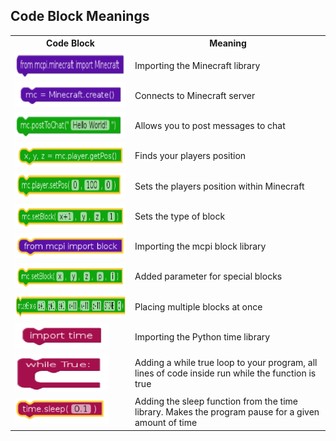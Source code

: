 ## Code Block Meanings

<table style = "width:100%">
  <tr>
    <th> Code Block </th>
    <th> Meaning </th>
  </tr>
  <tr>
    <td> <img src = "Images/ImportingMc.png" width = "300px" height = "40px" />  </td>
    <td> Importing the Minecraft library </td>
  </tr>
  <tr>
    <td> <img src = "Images/ConnectingServer.png" width = "300px" height = "40px" /> </td>
    <td> Connects to Minecraft server </td>
  </tr>
  <tr>
    <td> <img src = "Images/PostToChat.png" width = "300px" height = "40px" /> </td>
    <td> Allows you to post messages to chat </td>
  </tr>
  <tr>
    <td> <img src = "Images/PlayerPos.png" width = "300px" height = "40px" /> </td>
    <td> Finds your players position </td>
  </tr>
  <tr>
    <td> <img src = "Images/SetPos.png" width = "300px" height = "40px" /> </td>
    <td> Sets the players position within Minecraft </td>
  </tr>
  <tr>
    <td> <img src = "Images/SetBlock.png" width = "300px" height = "40px" /> </td>
    <td> Sets the type of block </td>
  </tr>
  <tr>
    <td> <img src = "Images/ImportingBlock.png" width = "300px" height = "40px" /> </td>
    <td> Importing the mcpi block library </td>
  </tr>
  <tr>
    <td> <img src = "Images/ExtraParam.png" width = "300px" height = "40px" /> </td>
    <td> Added parameter for special blocks </td>
  </tr>
  <tr>
    <td> <img src = "Images/MultiBlocks.png" width = "400px" height = "40px" /> </td>
    <td> Placing multiple blocks at once </td>
  </tr>
  <tr>
    <td> <img src = "Images/ImportingTime.png" width = "150px" height = "40px" /> </td>
    <td> Importing the Python time library </td>
  </tr>
  <tr>
    <td> <img src = "Images/WhileTrue.png" width = "150px" height = "60px" /> </td>
    <td> Adding a while true loop to your program, all lines of code inside run while the function is true </td>
  </tr>
  <tr>
    <td> <img src = "Images/Sleep.png" width = "150px" height = "40px" /> </td>
    <td> Adding the sleep function from the time library. Makes the program pause for a given amount of time </td>
  </tr>
</table>

